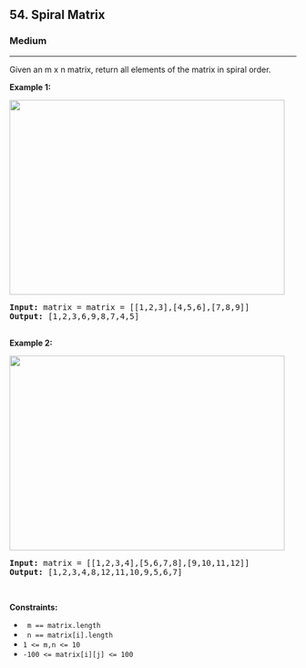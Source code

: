 <h2>54. Spiral Matrix</h2><h3>Medium</h3><hr><div><p>Given an m x n matrix, return all elements of the matrix in spiral order.</p>


<p><strong>Example 1:</strong></p>
<img alt="" src="https://assets.leetcode.com/uploads/2020/11/13/spiral1.jpg" style="width: 483px; height: 342px;">
<pre><strong>Input:</strong> matrix = matrix = [[1,2,3],[4,5,6],[7,8,9]]
<strong>Output:</strong> [1,2,3,6,9,8,7,4,5]

</pre>

<p><strong>Example 2:</strong></p>
<img alt="" src="https://assets.leetcode.com/uploads/2020/11/13/spiral.jpg" style="width: 483px; height: 342px;">
<pre><strong>Input:</strong> matrix = [[1,2,3,4],[5,6,7,8],[9,10,11,12]]
<strong>Output:</strong> [1,2,3,4,8,12,11,10,9,5,6,7]
</pre>


<p>&nbsp;</p>
<p><strong>Constraints:</strong></p>

<ul>
	<li> <code> m == matrix.length </code></li>
  <li> <code> n == matrix[i].length </code></li>
	<li><code>1 &lt;= m,n &lt;= 10</code></li>
  <li><code>-100 &lt;= matrix[i][j] &lt;= 100</code></li>
</ul>
</div>

